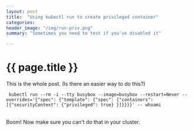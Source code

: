 ```yaml
---
layout: post
title:  "Using kubectl run to create privileged container"
categories:
header_image: "/img/run-priv.png"
summary: "Sometimes you need to test if you've disabled it"

---
```


# {{ page.title }}

This is the whole post. (Is there an easier way to do this?)

```
 kubectl run --rm -i --tty busybox --image=busybox --restart=Never --overrides='{"spec": {"template": {"spec": {"containers": [{"securityContext": {"privileged": true} }]}}}}' -- whoami
```
<br/>
Boom! Now make sure you can't do that in your cluster.